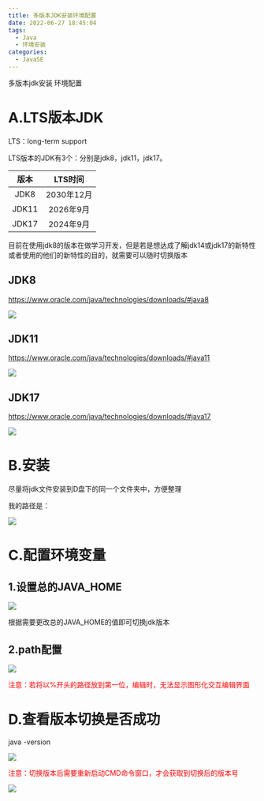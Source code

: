 ```yaml
---
title: 多版本JDK安装环境配置
date: 2022-06-27 18:45:04
tags:
  - Java
  - 环境安装
categories:
  - JavaSE
---
```


多版本jdk安装 环境配置

<!--more-->

# A.LTS版本JDK

LTS：long-term support

LTS版本的JDK有3个：分别是jdk8，jdk11，jdk17。

| 版本  |  LTS时间   |
| :---: | :--------: |
| JDK8  | 2030年12月 |
| JDK11 | 2026年9月  |
| JDK17 | 2024年9月  |

目前在使用jdk8的版本在做学习开发，但是若是想达成了解jdk14或jdk17的新特性或者使用的他们的新特性的目的，就需要可以随时切换版本

## JDK8

https://www.oracle.com/java/technologies/downloads/#java8

![](tu1.png)

## JDK11

https://www.oracle.com/java/technologies/downloads/#java11

![](tu2.png)

## JDK17

https://www.oracle.com/java/technologies/downloads/#java17

![](tu3.png)

# B.安装

尽量将jdk文件安装到D盘下的同一个文件夹中，方便整理

我的路径是：

![](tu4.png)

# C.配置环境变量

## 1.设置总的JAVA_HOME

![](tu5.png)

根据需要更改总的JAVA_HOME的值即可切换jdk版本

## 2.path配置

![](tu6.png)

<font color=red>注意：若将以%开头的路径放到第一位，编辑时，无法显示图形化交互编辑界面</font>

# D.查看版本切换是否成功

java -version

![](tu7.png)

<font color=red>注意：切换版本后需要重新启动CMD命令窗口，才会获取到切换后的版本号</font>

![](tu8.png)
